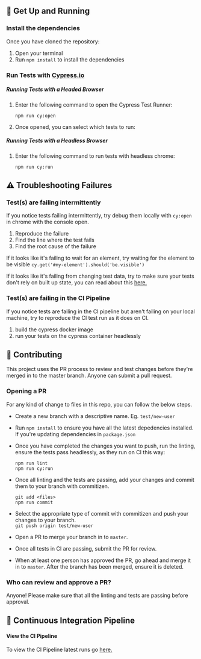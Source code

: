 ## 🚀 Get Up and Running


### Install the dependencies

Once you have cloned the repository:

1. Open your terminal
2. Run `npm install` to install the dependencies

### Run Tests with [Cypress.io](https://docs.cypress.io/)

##### Running Tests with a Headed Browser
1. Enter the following command to open the Cypress Test Runner:

   `npm run cy:open`

2. Once opened, you can select which tests to run:

##### Running Tests with a Headless Browser
1. Enter the following command to run tests with headless chrome:

   `npm run cy:run`

## ⚠️ Troubleshooting Failures

### Test(s) are failing intermittently

If you notice tests failing intermittently, try debug them locally with `cy:open` in chrome with the console open.

1. Reproduce the failure
2. Find the line where the test fails
3. Find the root cause of the failure

If it looks like it's failing to wait for an element, try waiting for the element to be visible `cy.get('#my-element').should('be.visible')`

If it looks like it's failing from changing test data, try to make sure your tests don't rely on built up state, you can read about this [here.](https://docs.cypress.io/guides/references/best-practices.html#Having-tests-rely-on-the-state-of-previous-tests)

### Test(s) are failing in the CI Pipeline
If you notice tests are failing in the CI pipeline but aren't failing on your local machine, try to reproduce the CI test run as it does on CI.

1. build the cypress docker image
2. run your tests on the cypress container headlessly

## 🤝 Contributing

This project uses the PR process to review and test changes before they're merged in to the master branch. Anyone can submit a pull request.

### Opening a PR

For any kind of change to files in this repo, you can follow the below steps.

- Create a new branch with a descriptive name. Eg. `test/new-user`

- Run `npm install` to ensure you have all the latest depedencies installed. If you're updating dependencies in `package.json`

- Once you have completed the changes you want to push, run the linting, ensure the tests pass headlessly, as they run on CI this way:

  `npm run lint`  
  `npm run cy:run`

- Once all linting and the tests are passing, add your changes and commit them to your branch with commitizen.

  `git add <files>`  
  `npm run commit`

- Select the appropriate type of commit with commitizen and push your changes to your branch.  
  `git push origin test/new-user`

- Open a PR to merge your branch in to `master`.

- Once all tests in CI are passing, submit the PR for review.

- When at least one person has approved the PR, go ahead and merge it in to `master`. After the branch has been merged, ensure it is deleted.

### Who can review and approve a PR?

Anyone! Please make sure that all the linting and tests are passing before approval.


## 🚢 Continuous Integration Pipeline


#### View the CI Pipeline 

To view the CI Pipeline latest runs go [here.](https://github.com/joshpzero/cypress-scaffold)
